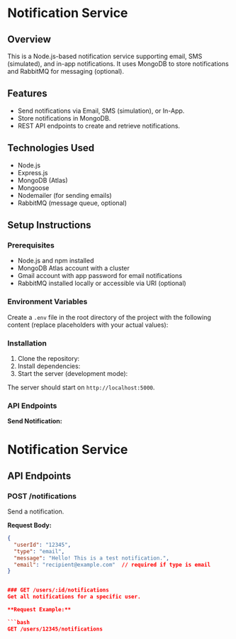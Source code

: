 # Notification Service

## Overview
This is a Node.js-based notification service supporting email, SMS (simulated), and in-app notifications. It uses MongoDB to store notifications and RabbitMQ for messaging (optional).

## Features
- Send notifications via Email, SMS (simulation), or In-App.
- Store notifications in MongoDB.
- REST API endpoints to create and retrieve notifications.

## Technologies Used
- Node.js
- Express.js
- MongoDB (Atlas)
- Mongoose
- Nodemailer (for sending emails)
- RabbitMQ (message queue, optional)

## Setup Instructions

### Prerequisites
- Node.js and npm installed
- MongoDB Atlas account with a cluster
- Gmail account with app password for email notifications
- RabbitMQ installed locally or accessible via URI (optional)

### Environment Variables
Create a `.env` file in the root directory of the project with the following content (replace placeholders with your actual values):


### Installation
1. Clone the repository:
2. Install dependencies:
3. Start the server (development mode):



The server should start on `http://localhost:5000`.

### API Endpoints

**Send Notification:**

# Notification Service

## API Endpoints

### POST /notifications
Send a notification.

**Request Body:**

```json
{
  "userId": "12345",
  "type": "email",
  "message": "Hello! This is a test notification.",
  "email": "recipient@example.com"  // required if type is email
}


### GET /users/:id/notifications
Get all notifications for a specific user.

**Request Example:**

```bash
GET /users/12345/notifications
